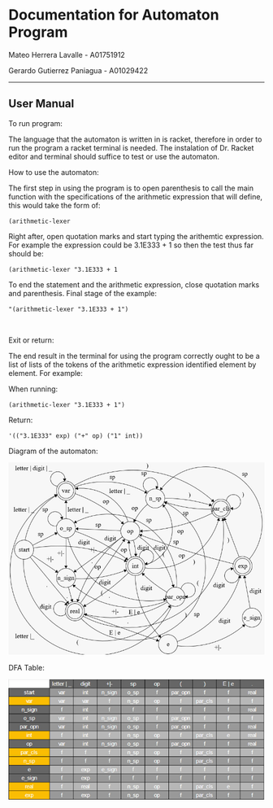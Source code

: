 # Documentation for Automaton Program
 Mateo Herrera Lavalle - A01751912

 Gerardo Gutierrez Paniagua - A01029422
      
--- 
     
## User Manual 
     
To run program:

The language that the automaton is written in is racket, 
therefore in order to run the program a racket terminal is needed. 
The instalation of Dr. Racket editor and terminal should suffice 
to test or use the automaton.

   
How to use the automaton:

The first step in using the program is to open parenthesis
to call the main function with the specifications of the 
arithmetic expression that will define, this would 
take the form of:

    (arithmetic-lexer
  

Right after, open quotation marks and start typing the arithemtic 
expression. For example the expression could be 3.1E333 + 1 so 
then the test thus far should be:

    (arithmetic-lexer "3.1E333 + 1

To end the statement and the arithmetic expression, close 
quotation marks and parenthesis. Final stage of the example:

    "(arithmetic-lexer "3.1E333 + 1")

<br>

Exit or return:

The end result in the terminal for using the program 
correctly ought to be a list of lists of the tokens of the 
arithmetic expression identified element by element. 
For example:

When running:

    (arithmetic-lexer "3.1E333 + 1")

Return: 

    '(("3.1E333" exp) ("+" op) ("1" int))

Diagram of the automaton:

![DFA diagram](./diagram.jpeg)


DFA Table:

![DFA value table](./table.jpeg)


